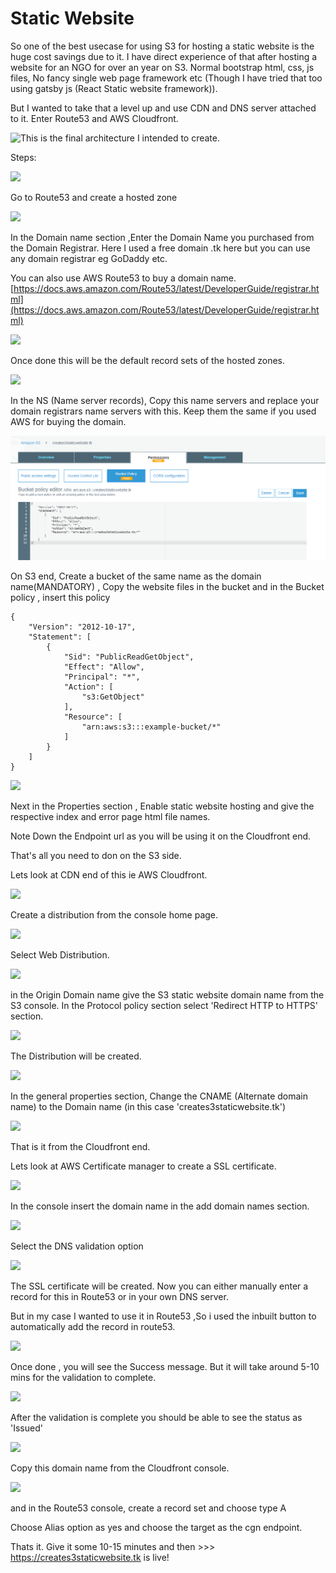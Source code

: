 # Static Website

So one of the best usecase for using S3 for hosting a static website is the huge cost savings due to it. I have direct experience of that after hosting a website for an NGO for over an year on S3. Normal bootstrap html, css, js files, No fancy single web page framework etc (Though I have tried that too using gatsby js (React Static website framework)).

But I wanted to take that a level up and use CDN and DNS server attached to it. Enter Route53 and AWS Cloudfront.

![This is the final architecture I intended to create.](../../../.gitbook/assets/s31.png)

Steps:

![](<../../../.gitbook/assets/s32 (1).png>)

Go to Route53 and create a hosted zone

![](../../../.gitbook/assets/s33.png)

In the Domain name section ,Enter the Domain Name you purchased from the Domain Registrar. Here I used a free domain .tk here but you can use any domain registrar eg GoDaddy etc.

You can also use AWS Route53 to buy a domain name. [https://docs.aws.amazon.com/Route53/latest/DeveloperGuide/registrar.html](https://docs.aws.amazon.com/Route53/latest/DeveloperGuide/registrar.html)

![](../../../.gitbook/assets/s34.png)

Once done this will be the default record sets of the hosted zones.

![](../../../.gitbook/assets/s35.png)

In the NS (Name server records), Copy this name servers and replace your domain registrars name servers with this. Keep them the same if you used AWS for buying the domain.

![](../../../.gitbook/assets/S36.png)

On S3 end, Create a bucket of the same name as the domain name(MANDATORY) , Copy the website files in the bucket and in the Bucket policy , insert this policy

```
{
    "Version": "2012-10-17",
    "Statement": [
        {
            "Sid": "PublicReadGetObject",
            "Effect": "Allow",
            "Principal": "*",
            "Action": [
                "s3:GetObject"
            ],
            "Resource": [
                "arn:aws:s3:::example-bucket/*"
            ]
        }
    ]
}

```

![](../../../.gitbook/assets/s37.png)

Next in the Properties section , Enable static website hosting and give the respective index and error page html file names.

Note Down the Endpoint url as you will be using it on the Cloudfront end.

That's all you need to don on the S3 side.

Lets look at CDN end of this ie AWS Cloudfront.

![](../../../.gitbook/assets/s38.png)

Create a distribution from the console home page.

![](../../../.gitbook/assets/s39.png)

Select Web Distribution.

![](../../../.gitbook/assets/s310.png)

in the Origin Domain name give the S3 static website domain name from the S3 console. In the Protocol policy section select 'Redirect HTTP to HTTPS' section.

![](../../../.gitbook/assets/s311.png)

The Distribution will be created.

![](../../../.gitbook/assets/s312.png)

In the general properties section, Change the CNAME (Alternate domain name) to the Domain name (in this case 'creates3staticwebsite.tk')

![](../../../.gitbook/assets/s313.png)

That is it from the Cloudfront end.&#x20;

Lets look at AWS Certificate manager to create a SSL certificate.

![](../../../.gitbook/assets/s314.png)

In the console insert the domain name in the add domain names section.

![](../../../.gitbook/assets/s315.png)

Select the DNS validation option

![](../../../.gitbook/assets/s316.png)

The SSL certificate will be created. Now you can either manually enter a record for this in Route53 or in your own DNS server.&#x20;

But in my case I wanted to use it in Route53 ,So i used the inbuilt button to automatically add the record in route53.

![](../../../.gitbook/assets/s317.png)

Once done , you will see the Success message. But it will take around 5-10 mins for the validation to complete.

![](../../../.gitbook/assets/s318.png)

After the validation is complete you should be able to see the status as 'Issued'

![](../../../.gitbook/assets/s319.png)

Copy this domain name from the Cloudfront console.

![](../../../.gitbook/assets/s320.png)

and in the Route53 console,  create a record set and choose type A

Choose Alias option as yes and choose the target as the cgn endpoint.

Thats it. Give it some 10-15 minutes and then >>> https://creates3staticwebsite.tk is live!

